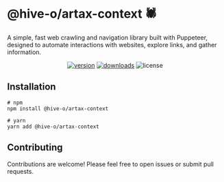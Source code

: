 # @hive-o/artax-context 🕷️

A simple, fast web crawling and navigation library built with Puppeteer, designed to automate interactions with websites, explore links, and gather information.

<p align="center">
<a href="https://www.npmjs.com/package/@hive-o/artax-context"><img src="https://img.shields.io/npm/v/@hive-o/artax-context.svg?style=flat" alt="version" /></a>
<a href="https://www.npmjs.com/package/@hive-o/artax-context"><img alt="downloads" src="https://img.shields.io/npm/dt/@hive-o/artax-context.svg?style=flat" /></a>
<img alt="license" src="https://img.shields.io/npm/l/@hive-o/artax-context.svg" />
</p>

## Installation

```shell
# npm
npm install @hive-o/artax-context

# yarn
yarn add @hive-o/artax-context
```

## Contributing

Contributions are welcome! Please feel free to open issues or submit pull requests.
